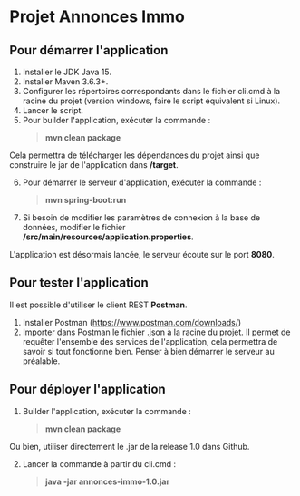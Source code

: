 # Projet Annonces Immo

## Pour démarrer l'application

1. Installer le JDK Java 15.
2. Installer Maven 3.6.3+.
3. Configurer les répertoires correspondants dans le fichier cli.cmd à la racine du projet (version windows, faire le script équivalent si Linux).
4. Lancer le script.
5. Pour builder l'application, exécuter la commande :
      > **mvn clean package**
   
Cela permettra de télécharger les dépendances du projet ainsi que construire le jar de l'application dans **/target**.

6. Pour démarrer le serveur d'application, exécuter la commande :
      > **mvn spring-boot:run**

7. Si besoin de modifier les paramètres de connexion à la base de données, modifier le fichier **/src/main/resources/application.properties**.
      
L'application est désormais lancée, le serveur écoute sur le port **8080**.

## Pour tester l'application

Il est possible d'utiliser le client REST **Postman**.

1. Installer Postman (https://www.postman.com/downloads/)
2. Importer dans Postman le fichier .json à la racine du projet. Il permet de requêter l'ensemble des services de l'application, cela permettra de savoir si tout fonctionne bien. Penser à bien démarrer le serveur au préalable.

## Pour déployer l'application

1. Builder l'application, exécuter la commande :
      > **mvn clean package**
      
Ou bien, utiliser directement le .jar de la release 1.0 dans Github.

2. Lancer la commande à partir du cli.cmd :
      > **java -jar annonces-immo-1.0.jar**
